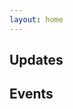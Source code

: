 ```yaml
---
layout: home
---
```


<!-- <VPTeamPage>
  <VPTeamPageTitle>
    <template #title>
      Gallery
    </template>
    <template #lead>
    Graphics and photos from our recent events and activities.
    </template>
  </VPTeamPageTitle>
</VPTeamPage> -->

## Updates

<ImageGallery title="My Awesome Gallery" date="2023-10-01" />

<!-- <ImageGallery
  title="Some recent updates"
  :images="[
    { src: '/gallery/updates/2023-07_Digital-Filming-Week.png', alt: 'Digital-Filming-Week' },
    { src: '/gallery/updates/2023-10_Outsiders-Fest.png', alt: 'Outsiders-Fest' },
    { src: '/gallery/updates/2024-01-30_POCO-Art-Show.png', alt: 'POCO-Art-Show' }
  ]"
/> -->

## Events

<!-- <ImageGallery
  title="The Reach Art Show"
  date="2022-09-23"
  :images="[
    { src: '/gallery/2022-09-23_the-reach-show/Elder_Roberta_at_the_Reach.jpg', alt: 'The Reach Show' },
    { src: '/gallery/2022-09-23_the-reach-show/Indigenous_wall.jpg', alt: 'The Reach Show' },
    { src: '/gallery/2022-09-23_the-reach-show/Nicolas_at_the_Reach.jpg', alt: 'The Reach Show' },
    { src: '/gallery/2022-09-23_the-reach-show/reading_wall.jpg', alt: 'The Reach Show' },
    { src: '/gallery/2022-09-23_the-reach-show/Sculptures.jpg', alt: 'The Reach Show' },
    { src: '/gallery/2022-09-23_the-reach-show/Shadow_Theatre_Screening.jpg', alt: 'The Reach Show' },
    { src: '/gallery/2022-09-23_the-reach-show/Stained_Glass.jpg', alt: 'The Reach Show' }
  ]"
/> -->

<!-- You can also view our latest newsletter below:

<iframe src="/gallery/_2023 Review Newsletter_compressed.pdf" width="100%" height="500"></iframe> -->



<!-- <script setup>
import {
  VPTeamPage,
  VPTeamPageTitle
} from 'vitepress/theme'
</script>  -->